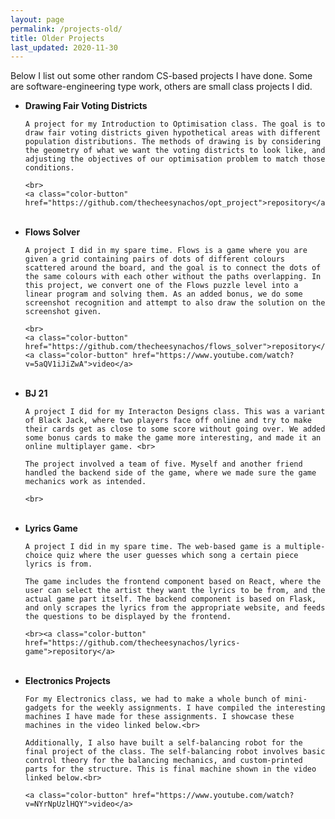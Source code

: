 ```yaml
---
layout: page
permalink: /projects-old/
title: Older Projects
last_updated: 2020-11-30
---
```


<!-- The following are some of the other projects I have done before to 2020 (most being from my undergraduate).

<br>

# Random Projects -->

Below I list out some other random CS-based projects I have done. Some are software-engineering type work, others are small class projects I did.

<ul>
  <li>
    <b> Drawing Fair Voting Districts </b><br>

    A project for my Introduction to Optimisation class. The goal is to draw fair voting districts given hypothetical areas with different population distributions. The methods of drawing is by considering the geometry of what we want the voting districts to look like, and adjusting the objectives of our optimisation problem to match those conditions.

    <br>
    <a class="color-button" href="https://github.com/thecheesynachos/opt_project">repository</a>
  </li><br>

  <li>
    <b> Flows Solver </b><br>

    A project I did in my spare time. Flows is a game where you are given a grid containing pairs of dots of different colours scattered around the board, and the goal is to connect the dots of the same colours with each other without the paths overlapping. In this project, we convert one of the Flows puzzle level into a linear program and solving them. As an added bonus, we do some screenshot recognition and attempt to also draw the solution on the screenshot given.

    <br>
    <a class="color-button" href="https://github.com/thecheesynachos/flows_solver">repository</a>
    <a class="color-button" href="https://www.youtube.com/watch?v=5aQV1iJiZwA">video</a>
  </li><br>

  <li>
    <b> BJ 21 </b><br>

    A project I did for my Interacton Designs class. This was a variant of Black Jack, where two players face off online and try to make their cards get as close to some score without going over. We added some bonus cards to make the game more interesting, and made it an online multiplayer game. <br>

    The project involved a team of five. Myself and another friend handled the backend side of the game, where we made sure the game mechanics work as intended.

    <br>
  </li><br>

  <li>
    <b> Lyrics Game </b><br>

    A project I did in my spare time. The web-based game is a multiple-choice quiz where the user guesses which song a certain piece lyrics is from.

    The game includes the frontend component based on React, where the user can select the artist they want the lyrics to be from, and the actual game part itself. The backend component is based on Flask, and only scrapes the lyrics from the appropriate website, and feeds the questions to be displayed by the frontend.

    <br><a class="color-button" href="https://github.com/thecheesynachos/lyrics-game">repository</a>
  </li><br>

  <li>
    <b> Electronics Projects </b> <br>

    For my Electronics class, we had to make a whole bunch of mini-gadgets for the weekly assignments. I have compiled the interesting machines I have made for these assignments. I showcase these machines in the video linked below.<br>

    Additionally, I also have built a self-balancing robot for the final project of the class. The self-balancing robot involves basic control theory for the balancing mechanics, and custom-printed parts for the structure. This is final machine shown in the video linked below.<br>

    <a class="color-button" href="https://www.youtube.com/watch?v=NYrNpUzlHQY">video</a>
  </li><br>

</ul>
